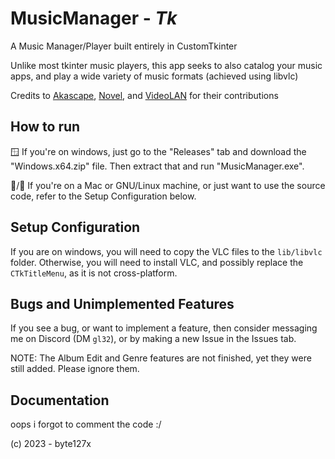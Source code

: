 # MusicManager - *Tk*
A Music Manager/Player built entirely in CustomTkinter

Unlike most tkinter music players, this app seeks to also catalog your music apps, and play a wide variety of music formats (achieved using libvlc)

Credits to [Akascape](github.com/akascape/), [Novel]((https://stackoverflow.com/a/47705166/17596528)), and [VideoLAN](http://git.videolan.org/?p=vlc/bindings/python.git;a=blob;f=examples/tkvlc.py;h=55314cab09948fc2b7c84f14a76c6d1a7cbba127;hb=HEAD) for their contributions

## How to run
🪟 If you're on windows, just go to the "Releases" tab and download the "Windows.x64.zip" file. Then extract that and run "MusicManager.exe".

🍎/🐧 If you're on a Mac or GNU/Linux machine, or just want to use the source code, refer to the Setup Configuration below.

## Setup Configuration
If you are on windows, you will need to copy the VLC files to the `lib/libvlc` folder.
Otherwise, you will need to install VLC, and possibly replace the `CTkTitleMenu`, as it is not cross-platform.

## Bugs and Unimplemented Features
If you see a bug, or want to implement a feature, then consider messaging me on Discord (DM `gl32`), or by making a new Issue in the Issues tab.

NOTE: The Album Edit and Genre features are not finished, yet they were still added. Please ignore them.

## Documentation
oops i forgot to comment the code
:/

(c) 2023 - byte127x
